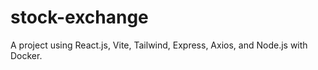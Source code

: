 # stock-exchange
A project using React.js, Vite, Tailwind, Express, Axios, and Node.js with Docker.
